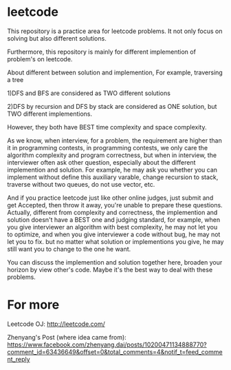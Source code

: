 leetcode
========

This repository is a practice area for leetcode problems.
It not only focus on solving but also different solutions.

Furthermore, this repository is mainly for different implemention of problem's on leetcode.

About different between solution and implemention, For example, traversing a tree

1)DFS and BFS are considered as TWO different solutions

2)DFS by recursion and DFS by stack are considered as ONE solution, but TWO different implementions.

However, they both have BEST time complexity and space complexity.

As we know, when interview, for a problem, the requirement are higher than it in programming contests, in programming contests, we only care the algorithm complexity and program correctness, but when in interview, the interviewer
often ask other question, especially about the different implemention and solution. For example, he may ask you whether you can
implement without define this auxiliary varable, change recursion to stack, traverse without two queues, do not use vector, etc.

And if you practice leetcode just like other online judges, just submit and get Accepted, then throw it away, you're unable
to prepare these questions. Actually, different from complexity and correctness,
the implemention and solution doesn't have a BEST one and judging standard, for example, when you give interviewer an algorithm
with best complexity, he may not let you to optimize, and when you give interviewer a code without bug, he may not let you to fix.
but no matter what solution or implementions you give, he may still want you to change to the one he want.

You can discuss the implemention and solution together here, broaden your horizon by view other's code. Maybe it's the best way
to deal with these problems.



For more
========
Leetcode OJ:
http://leetcode.com/

Zhenyang's Post (where idea came from):
https://www.facebook.com/zhenyang.dai/posts/10200471134888770?comment_id=63436649&offset=0&total_comments=4&notif_t=feed_comment_reply
